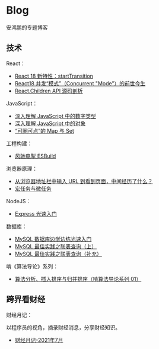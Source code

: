 # Blog

安鸿鹏的专题博客

## 技术

React：

- [React 18 新特性：startTransition](https://github.com/roc-an/react-wisdom/issues/1)
- [React18 并发“模式”（Concurrent "Mode"）的前世今生](https://github.com/roc-an/react-wisdom/issues/2)
- [React.Children API 源码剖析](https://github.com/roc-an/react-wisdom/issues/3)

JavaScript：

- [深入理解 JavaScript 中的数字类型](https://github.com/roc-an/blog/issues/5)
- [深入理解 JavaScript 中的对象](https://github.com/roc-an/blog/issues/6)
- [“可圈可点”的 Map 与 Set](https://github.com/roc-an/blog/issues/10)

工程构建：

- [风驰电掣 ESBuild](https://github.com/roc-an/blog/issues/9)

浏览器原理：

- [从浏览器地址栏中输入 URL 到看到页面，中间经历了什么？](https://github.com/roc-an/blog/issues/3)
- [宏任务与微任务](https://github.com/roc-an/blog/issues/4)

NodeJS：

- [Express 光速入门](https://github.com/roc-an/blog/issues/2)

数据库：

- [MySQL 数据库边学边练光速入门](https://github.com/roc-an/blog/issues/1)
- [MySQL 最佳实践之联表查询（上）](https://github.com/roc-an/blog/issues/11)
- [MySQL 最佳实践之联表查询（补充）](https://github.com/roc-an/blog/issues/12)

啃《算法导论》系列：

- [算法分析、插入排序与归并排序（啃算法导论系列 01）](https://github.com/roc-an/blog/issues/8)

## 跨界看财经

财经月记：

以程序员的视角，摘录财经消息，分享财经知识。

- [财经月记-2021年7月](https://github.com/roc-an/blog/issues/7)
